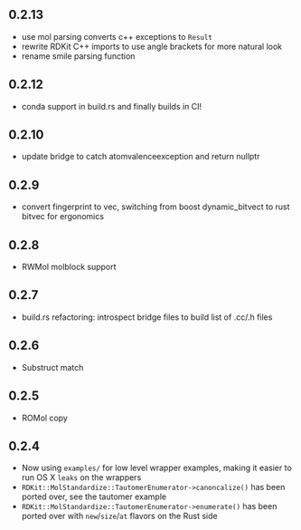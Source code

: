 0.2.13
---

 * use mol parsing converts c++ exceptions to `Result`
 * rewrite RDKit C++ imports to use angle brackets for more natural look
 * rename smile parsing function

0.2.12
---

 * conda support in build.rs and finally builds in CI!

0.2.10
---

 * update bridge to catch atomvalenceexception and return nullptr

0.2.9
---

 * convert fingerprint to vec, switching from boost dynamic_bitvect to rust bitvec for ergonomics

0.2.8
---

 * RWMol molblock support

0.2.7
---

 * build.rs refactoring: introspect bridge files to build list of .cc/.h files

0.2.6
---

 * Substruct match

0.2.5
---

 * ROMol copy

0.2.4
---

 * Now using `examples/` for low level wrapper examples, making it easier to run OS X `leaks` on the wrappers
 * `RDKit::MolStandardize::TautomerEnumerator->canoncalize()` has been ported over, see the tautomer example
 * `RDKit::MolStandardize::TautomerEnumerator->enumerate()` has been ported over with `new`/`size`/`at` flavors on the Rust side
